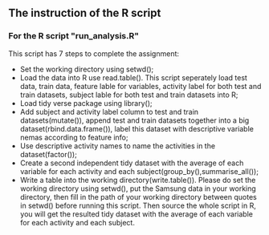 ## The instruction of the R script 
### For the R script "run_analysis.R"
This script has 7 steps to complete the assignment:
* Set the working directory using setwd();
* Load the data into R use read.table(). This script seperately load test data, train data, feature lable for variables, activity label for both test and train datasets, subject lable for both test and train datasets into R;
* Load tidy verse package using library();
* Add subject and activity label column to test and train datasets(mutate()), append test and train datasets together into a big dataset(rbind.data.frame()), label this dataset with descriptive variable nemas according to feature info;
* Use descriptive activity names to name the activities in the dataset(factor());
* Create a second independent tidy dataset with the average of each variable for each activity and each subject(group_by(),summarise_all());
* Write a table into the working directory(write.table()).
Please do set the working directory using setwd(), put the Samsung data in your working directory, then fill in the path of your working directory between quotes in setwd() before running this script. Then source the whole script in R, you will get the resulted tidy dataset with the average of each variable for each activity and each subject. 


   